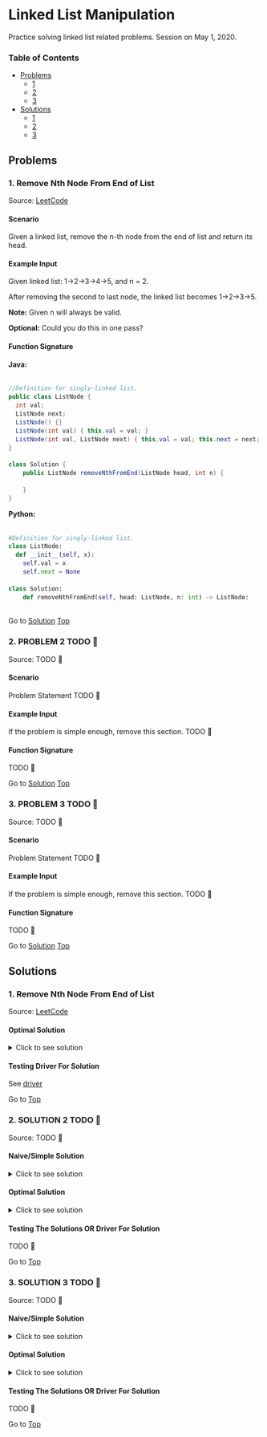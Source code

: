 <!-- Don't remove -->
<a name="top"/>

# Linked List Manipulation

Practice solving linked list related problems. Session on May 1, 2020.

### Table of Contents

* [Problems](#problems)
  * [1](#p1)
  * [2](#p2)
  * [3](#p3)
* [Solutions](#solutions)
  * [1](#s1)
  * [2](#s2)
  * [3](#s3)

<!-- Don't remove -->
<a name="problems"/>

## Problems

<a name="p1"/>

### 1. Remove Nth Node From End of List

Source: [LeetCode](https://leetcode.com/problems/remove-nth-node-from-end-of-list/)

#### Scenario

Given a linked list, remove the n-th node from the end of list and return its head.

#### Example Input

Given linked list: 1->2->3->4->5, and n = 2.

After removing the second to last node, the linked list becomes 1->2->3->5.

**Note:** Given n will always be valid.

**Optional:** Could you do this in one pass?

#### Function Signature

**Java:**

```java

//Definition for singly-linked list.
public class ListNode {
  int val;
  ListNode next;
  ListNode() {}
  ListNode(int val) { this.val = val; }
  ListNode(int val, ListNode next) { this.val = val; this.next = next; }
}

class Solution {
    public ListNode removeNthFromEnd(ListNode head, int n) {
        
    }
}

```

**Python:**

```python

#Definition for singly-linked list.
class ListNode:
  def __init__(self, x):
    self.val = x
    self.next = None

class Solution:
    def removeNthFromEnd(self, head: ListNode, n: int) -> ListNode:
        
```
<!-- Don't remove -->
Go to [Solution](#s1)   [Top](#top)

<!-- Don't remove -->
<a name="p2"/>

### 2. PROBLEM 2 TODO :bug:

Source: TODO :bug:

#### Scenario

Problem Statement TODO :bug:

#### Example Input

If the problem is simple enough, remove this section. TODO :bug:

#### Function Signature

TODO :bug:

<!-- Don't remove -->
Go to [Solution](#s2)   [Top](#top)

<!-- Don't remove -->
<a name="p3"/>

### 3. PROBLEM 3 TODO :bug:

Source: TODO :bug:

#### Scenario

Problem Statement TODO :bug:

#### Example Input

If the problem is simple enough, remove this section. TODO :bug:

#### Function Signature

TODO :bug:

<!-- Don't remove -->
Go to [Solution](#s3)   [Top](#top)

<!-- Don't remove -->
<a name="solutions"/>

## Solutions

<!-- Don't remove -->
<a name="s1"/>

### 1. Remove Nth Node From End of List

Source: [LeetCode](https://leetcode.com/problems/remove-nth-node-from-end-of-list/solution/)

#### Optimal Solution

<details>
<summary>Click to see solution</summary>

### One pass algorithm

**Algorithm:**

We will use the two pointers approach for this problem. The first pointer advances the list by n+1 steps from the beginning, while the second pointer starts from the beginning of the list. Now, both pointers are exactly separated by n nodes apart. We maintain this constant gap by advancing both pointers together until the first pointer arrives past the last node. The second pointer will be pointing at the n-th node counting from the last. We relink the next pointer of the node referenced by the second pointer to point to the node's next next node:


![Algorithm ilustration](./remove_node_from_end/example.png)


**Java:**

```java

public ListNode removeNthFromEnd(ListNode head, int n) {
  ListNode dummy = new ListNode(0);
  dummy.next = head;
  ListNode first = dummy;
  ListNode second = dummy;
  // Advances first pointer so that the gap between first and second is n nodes apart
  for (int i = 1; i <= n + 1; i++) {
      first = first.next;
  }
  // Move first to the end, maintaining the gap
  while (first != null) {
      first = first.next;
      second = second.next;
  }
  second.next = second.next.next;
  return dummy.next;
}

```

**Complexity Analysis:**

- Time complexity : O(N).

- The algorithm makes one traversal of the list of N nodes. Therefore time complexity is O(N).

- Space complexity : O(1).

- We only used constant extra space.

</details>

#### Testing Driver For Solution

See [driver](./remove_node_from_end/Driver.java)

<!-- Don't remove -->
Go to [Top](#top)

<!-- Don't remove -->
<a name="s2"/>

### 2. SOLUTION 2 TODO :bug:

Source: TODO :bug:

#### Naive/Simple Solution

<details>
<summary>Click to see solution</summary>

TODO put your solution here :bug:

</details>

#### Optimal Solution

<details>
<summary>Click to see solution</summary>

TODO put your solution here :bug:

</details>

#### Testing The Solutions OR Driver For Solution

TODO :bug:

<!-- Don't remove -->
Go to [Top](#top)

<!-- Don't remove -->
<a name="s3"/>

### 3. SOLUTION 3 TODO :bug:

Source: TODO :bug:

#### Naive/Simple Solution 

<details>
<summary>Click to see solution</summary>

TODO put your solution here :bug:

</details>

#### Optimal Solution

<details>
<summary>Click to see solution</summary>

TODO put your solution here :bug:

</details>

#### Testing The Solutions OR Driver For Solution

TODO :bug:

<!-- Don't remove -->
Go to [Top](#top)
